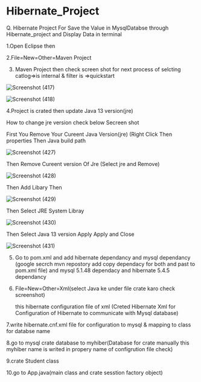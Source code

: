 # Hibernate_Project

 Q. Hibernate Project For Save the Value in MysqlDatabse through Hibernate_project and Display Data in terminal 

 1.Open Eclipse then 
   
 2.File=New=Other=Maven Project
     
3. Maven Project then check screen shot for next process of selcting catlog=>is internal & filter is =>quickstart
   
         
![Screenshot (417)](https://github.com/deshmukh9970/Hibernate_Project/assets/90455776/4810cb5c-c995-47c6-b753-e16521f32438) 

       
  
![Screenshot (418)](https://github.com/deshmukh9970/Hibernate_Project/assets/90455776/b40dc35d-3ed6-4b2e-ab16-119573deb13f)



4.Project is crated then update  Java 13 version(jre)   
 
How to change jre version check below Secreen shot 

  

  
First You Remove Your Cureent Java Version(jre) (Right Click  Then properties  Then Java build path   

![Screenshot (427)](https://github.com/deshmukh9970/Hibernate_Project/assets/90455776/e9296610-c3d1-47fc-930a-ba9af2b4fa35)
  
 Then Remove Cureent version Of Jre (Select jre and Remove)   


   ![Screenshot (428)](https://github.com/deshmukh9970/Hibernate_Project/assets/90455776/c2b55b68-a70c-4ca0-b486-ff3887df2efd) 


 Then Add Libary Then 

  ![Screenshot (429)](https://github.com/deshmukh9970/Hibernate_Project/assets/90455776/15fcea86-4b1b-4107-9017-fa9cc4583197)
 

 Then Select JRE System Libray 

 ![Screenshot (430)](https://github.com/deshmukh9970/Hibernate_Project/assets/90455776/0515c4e9-d6ee-4d2b-a874-19c0b6ea037f)
 

  
 Then Select Java 13 version Apply Apply and Close  

  ![Screenshot (431)](https://github.com/deshmukh9970/Hibernate_Project/assets/90455776/90bfc6f2-0239-4852-be30-0897369f6a4e)

    

5. Go to pom.xml and add hibernate dependancy and mysql dependancy (google secrch mvn repostory add copy dependacy for both and past to pom.xml file) 
and mysql 5.1.48 dependacy and hibernate 5.4.5 dependancy 

 6. File=New=Other=Xml(select Java ke under file crate karo check screenshot)

     this hibernate configuration file of xml
    (Creted Hibernate Xml for Configuration of Hibernate to communicate with Mysql database)

      
     
7.write hibernate.cnf.xml file for configuration to mysql & mapping to class for databse name 

  
8.go to mysql crate database to myhiber(Database for crate manually this myhiber name is writed in propery name of configrution file check) 
 
9.crate Student class

  
10.go to App.java(main class and crate sesstion factory object) 
 


 
